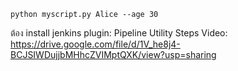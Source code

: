 ```
python myscript.py Alice --age 30

```

ต้อง install jenkins plugin: Pipeline Utility Steps
Video: https://drive.google.com/file/d/1V_he8j4-BCJSIWDujjbMHhcZVIMptQXK/view?usp=sharing
